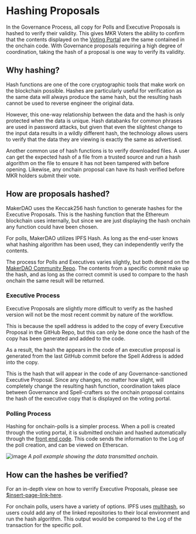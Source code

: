 # Hashing Proposals 

In the Governance Process, all copy for Polls and Executive Proposals is hashed to verify their validity. This gives MKR Voters the ability to confirm that the contents displayed on the [Voting Portal](https://vote.makerdao.com/) are the same contained in the onchain code. With Governance proposals requiring a high degree of coordination, taking the hash of a proposal is one way to verify its validity. 

## Why hashing? 

Hash functions are one of the core cryptographic tools that make work on the blockchain possible. Hashes are particularly useful for verification as the same data will always produce the same hash, but the resulting hash cannot be used to reverse engineer the original data.

However, this one-way relationship between the data and the hash is only protected when the data is unique. Hash databanks for common phrases are used in password attacks, but given that even the slightest change to the input data results in a wildly different hash, the technology allows users to verify that the data they are viewing is exactly the same as advertised. 

Another common use of hash functions is to verify downloaded files. A user can get the expected hash of a file from a trusted source and run a hash algorithm on the file to ensure it has not been tampered with before opening. Likewise, any onchain proposal can have its hash verified before MKR holders submit their vote.

## How are proposals hashed?

MakerDAO uses the Keccak256 hash function to generate hashes for the Executive Proposals. This is the hashing function that the Ethereum blockchain uses internally, but since we are just displaying the hash onchain any function could have been chosen.

For polls, MakerDAO utilizes IPFS Hash. As long as the end-user knows what hashing algorithm has been used, they can independently verify the contents. 

The process for Polls and Executives varies slightly, but both depend on the [MakerDAO Community Repo](https://github.com/makerdao/community). The contents from a specific commit make up the hash, and as long as the correct commit is used to compare to the hash onchain the same result will be returned.

### Executive Process

Executive Proposals are slightly more difficult to verify as the hashed version will not be the most recent commit by nature of the workflow. 

This is because the spell address is added to the copy of every Executive Proposal in the GitHub Repo, but this can only be done once the hash of the copy has been generated and added to the code.

As a result, the hash the appears in the code of an executive proposal is generated from the last GitHub commit before the Spell Address is added into the copy.

This is the hash that will appear in the code of any Governance-sanctioned Executive Proposal. Since any changes, no matter how slight, will completely change the resulting hash function, coordination takes place between Governance and Spell-crafters so the onchain proposal contains the hash of the executive copy that is displayed on the voting portal.

### Polling Process

Hashing for onchain-polls is a simpler process. When a poll is created through the voting portal, it is submitted onchain and hashed automatically through the [front end code](https://github.com/makerdao/governance-portal-v2/blob/bf8c8008e21e76e6c48ad052477aeda142b985f6/pages/polling/create.tsx). This code sends the information to the Log of the poll creation, and can be viewed on Etherscan.

![image](https://user-images.githubusercontent.com/75535017/141056352-823c1e49-ad3e-4c8e-a2c5-de7c08f99798.png)
*A poll example showing the data transmitted onchain.*


## How can the hashes be verified?

For an in-depth view on how to verrify Executive Proposals, please see [$insert-page-link-here]().

For onchain polls, users have a variety of options. IPFS uses [multihash](https://github.com/multiformats/multihash), so users could add any of the linked repositories to their local environment and run the hash algorithm. This output would be compared to the Log of the transaction for the specific poll. 
